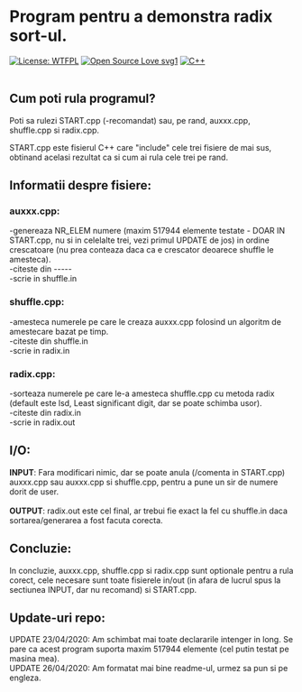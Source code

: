 # Program pentru a demonstra radix sort-ul. #
[![License: WTFPL](https://img.shields.io/badge/License-WTFPL-brightgreen.svg)](http://www.wtfpl.net/about/)
[![Open Source Love svg1](https://badges.frapsoft.com/os/v1/open-source.svg?v=103)](https://github.com/ellerbrock/open-source-badges/)
[![C++](https://img.shields.io/badge/C%2B%2B-g%2B%2B-blue)](http://cplusplus.com/) <br> <br>

## Cum poti rula programul?
Poti sa rulezi START.cpp (-recomandat) sau, pe rand, auxxx.cpp, shuffle.cpp si radix.cpp.

START.cpp este fisierul C++ care "include" cele trei fisiere de mai sus, obtinand acelasi rezultat ca si cum ai rula cele trei pe rand.

## Informatii despre fisiere:
### auxxx.cpp:
 -genereaza NR_ELEM numere (maxim 517944 elemente testate - DOAR IN START.cpp, nu si in celelalte trei, vezi primul UPDATE de jos) in ordine crescatoare (nu prea conteaza daca ca e crescator deoarece shuffle le amesteca). <br>
 -citeste din ----- <br>
 -scrie in shuffle.in <br>


### shuffle.cpp:
 -amesteca numerele pe care le creaza auxxx.cpp folosind un algoritm de amestecare bazat pe timp. <br>
 -citeste din shuffle.in <br>
 -scrie in radix.in <br>

### radix.cpp:
 -sorteaza numerele pe care le-a amesteca shuffle.cpp cu metoda radix (default este lsd, Least significant digit, dar se poate schimba usor). <br>
 -citeste din radix.in <br>
 -scrie in radix.out <br>

## I/O:
**INPUT**: Fara modificari nimic, dar se poate anula (/comenta in START.cpp) auxxx.cpp sau auxxx.cpp si shuffle.cpp, pentru a pune un sir de numere dorit de user. <br> <br>
**OUTPUT**: radix.out este cel final, ar trebui fie exact la fel cu shuffle.in daca sortarea/generarea a fost facuta corecta.

## Concluzie:
In concluzie, auxxx.cpp, shuffle.cpp si radix.cpp sunt optionale pentru a rula corect, cele necesare sunt toate fisierele in/out (in afara de lucrul spus la sectiunea INPUT, dar nu recomand) si START.cpp.

## Update-uri repo:
UPDATE 23/04/2020: Am schimbat mai toate declararile intenger in long. Se pare ca acest program suporta maxim 517944 elemente (cel putin testat pe masina mea). <br>
UPDATE 26/04/2020: Am formatat mai bine readme-ul, urmez sa pun si pe engleza. <br>
